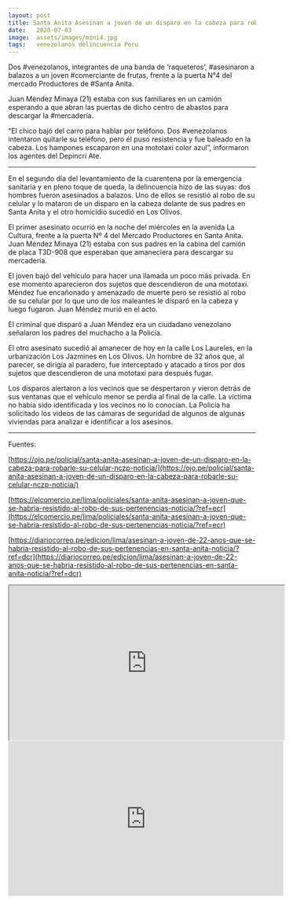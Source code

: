 ```yaml
---
layout: post
title: Santa Anita Asesinan a joven de un disparo en la cabeza para robarle un celular
date:   2020-07-03
image:  assets/images/mini4.jpg
tags:   venezolanos delincuencia Peru
---
```





Dos #venezolanos, integrantes de una banda de ‘raqueteros’, #asesinaron a balazos a un joven #comerciante de frutas, frente a la puerta N°4 del mercado Productores de #Santa Anita.

Juan Méndez Minaya (21) estaba con sus familiares en un camión esperando a que abran las puertas de dicho centro de abastos para descargar la #mercadería.

“El chico bajó del carro para hablar por teléfono. Dos #venezolanos intentaron quitarle su teléfono, pero él puso resistencia y fue baleado en la cabeza. Los hampones escaparon en una mototaxi color azul”, informaron los agentes del Depincri Ate.


-----------------------------
En el segundo día del levantamiento de la cuarentena por la emergencia sanitaria y en pleno toque de queda, la delincuencia hizo de las suyas: dos hombres fueron asesinados a balazos. Uno de ellos se resistió al robo de su celular y lo mataron de un disparo en la cabeza delante de sus padres en Santa Anita y el otro homicidio sucedió en Los Olivos.

El primer asesinato ocurrió en la noche del miércoles en la avenida La Cultura, frente a la puerta Nº 4 del Mercado Productores en Santa Anita. Juan Méndez Minaya (21) estaba con sus padres en la cabina del camión de placa T3D-908 que esperaban que amaneciera para descargar su mercadería.

El joven bajó del vehículo para hacer una llamada un poco más privada. En ese momento aparecieron dos sujetos que descendieron de una mototaxi. Méndez fue encañonado y amenazado de muerte pero se resistió al robo de su celular por lo que uno de los maleantes le disparó en la cabeza y luego fugaron. Juan Méndez murió en el acto.

El criminal que disparó a Juan Méndez era un ciudadano venezolano señalaron los padres del muchacho a la Policía.

El otro asesinato sucedió al amanecer de hoy en la calle Los Laureles, en la urbanización Los Jazmines en Los Olivos. Un hombre de 32 años que, al parecer, se dirigía al paradero, fue interceptado y atacado a tiros por dos sujetos que descendieron de una mototaxi para después fugar.

Los disparos alertaron a los vecinos que se despertaron y vieron detrás de sus ventanas que el vehículo menor se perdía al final de la calle. La víctima no había sido identificada y los vecinos no lo conocían. La Policía ha solicitado los videos de las cámaras de seguridad de algunos de algunas viviendas para analizar e identificar a los asesinos.

------
Fuentes:

 [https://ojo.pe/policial/santa-anita-asesinan-a-joven-de-un-disparo-en-la-cabeza-para-robarle-su-celular-nczp-noticia/](https://ojo.pe/policial/santa-anita-asesinan-a-joven-de-un-disparo-en-la-cabeza-para-robarle-su-celular-nczp-noticia/)


 [https://elcomercio.pe/lima/policiales/santa-anita-asesinan-a-joven-que-se-habria-resistido-al-robo-de-sus-pertenencias-noticia/?ref=ecr](https://elcomercio.pe/lima/policiales/santa-anita-asesinan-a-joven-que-se-habria-resistido-al-robo-de-sus-pertenencias-noticia/?ref=ecr)

 [https://diariocorreo.pe/edicion/lima/asesinan-a-joven-de-22-anos-que-se-habria-resistido-al-robo-de-sus-pertenencias-en-santa-anita-noticia/?ref=dcr](https://diariocorreo.pe/edicion/lima/asesinan-a-joven-de-22-anos-que-se-habria-resistido-al-robo-de-sus-pertenencias-en-santa-anita-noticia/?ref=dcr)

<iframe width="560" height="315" src="https://lbry.tv/$/embed/Matan-a-joven-frente-a-Mercado-Mayorista-de-Santa-Anita-14N88M85onI/896a8d3a4de86e5e1f36d7099efc3781c2518fcb" allowfullscreen></iframe>

 <iframe width="560" height="315" src="https://www.youtube.com/embed/14N88M85onI" frameborder="0" allow="accelerometer; autoplay; encrypted-media; gyroscope; picture-in-picture" allowfullscreen></iframe>
